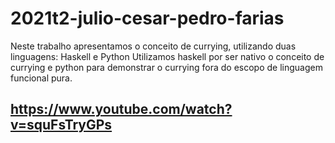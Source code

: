 # 2021t2-julio-cesar-pedro-farias
Neste trabalho apresentamos o conceito de currying, utilizando duas linguagens: Haskell e Python
Utilizamos haskell por ser nativo o conceito de currying e python para demonstrar o currying fora do escopo de linguagem funcional pura.

## https://www.youtube.com/watch?v=squFsTryGPs
